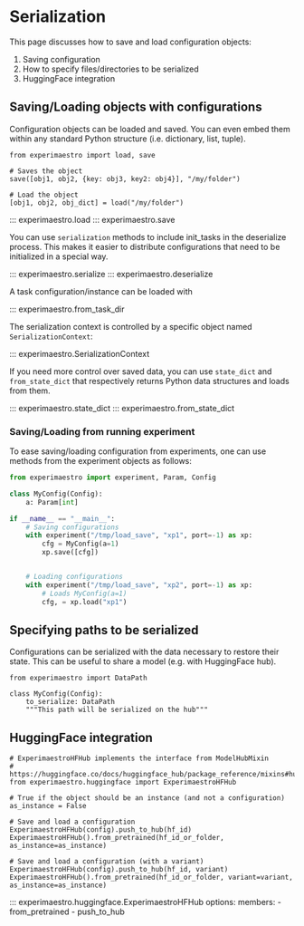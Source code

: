 # Serialization

This page discusses how to save and load configuration objects:

1. Saving configuration
1. How to specify files/directories to be serialized
1. HuggingFace integration


## Saving/Loading objects with configurations

Configuration objects can be loaded and saved. You can even embed them
within any standard Python structure (i.e. dictionary, list, tuple).

```py3
from experimaestro import load, save

# Saves the object
save([obj1, obj2, {key: obj3, key2: obj4}], "/my/folder")

# Load the object
[obj1, obj2, obj_dict] = load("/my/folder")
```

::: experimaestro.load
::: experimaestro.save

You can use `serialization` methods to include init_tasks
in the deserialize process. This makes it easier to distribute
configurations that need to be initialized in a special way.

::: experimaestro.serialize
::: experimaestro.deserialize


A task configuration/instance can be loaded with

::: experimaestro.from_task_dir

The serialization context is controlled by a specific object
named `SerializationContext`:

::: experimaestro.SerializationContext


If you need more control over saved data, you can use `state_dict`
and `from_state_dict` that respectively returns Python data structures
and loads from them.

::: experimaestro.state_dict
::: experimaestro.from_state_dict


### Saving/Loading from running experiment

To ease saving/loading configuration from experiments, one
can use methods from the experiment objects as follows:

```py
from experimaestro import experiment, Param, Config

class MyConfig(Config):
    a: Param[int]

if __name__ == "__main__":
    # Saving configurations
    with experiment("/tmp/load_save", "xp1", port=-1) as xp:
        cfg = MyConfig(a=1)
        xp.save([cfg])


    # Loading configurations
    with experiment("/tmp/load_save", "xp2", port=-1) as xp:
        # Loads MyConfig(a=1)
        cfg, = xp.load("xp1")
```


## Specifying paths to be serialized

Configurations can be serialized with the data necessary
to restore their state. This can be useful to share a
model (e.g. with HuggingFace hub).

```py3
from experimaestro import DataPath

class MyConfig(Config):
    to_serialize: DataPath
    """This path will be serialized on the hub"""
```

## HuggingFace integration

```py3
# ExperimaestroHFHub implements the interface from ModelHubMixin
# https://huggingface.co/docs/huggingface_hub/package_reference/mixins#huggingface_hub.ModelHubMixin
from experimaestro.huggingface import ExperimaestroHFHub

# True if the object should be an instance (and not a configuration)
as_instance = False

# Save and load a configuration
ExperimaestroHFHub(config).push_to_hub(hf_id)
ExperimaestroHFHub().from_pretrained(hf_id_or_folder, as_instance=as_instance)

# Save and load a configuration (with a variant)
ExperimaestroHFHub(config).push_to_hub(hf_id, variant)
ExperimaestroHFHub().from_pretrained(hf_id_or_folder, variant=variant, as_instance=as_instance)
```

::: experimaestro.huggingface.ExperimaestroHFHub
    options:
      members:
        - from_pretrained
        - push_to_hub
